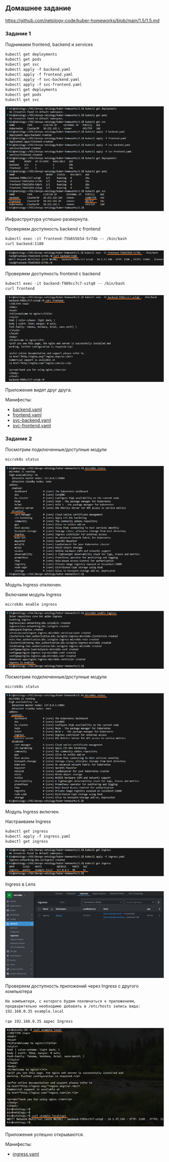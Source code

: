 ## Домашнее задание

https://github.com/netology-code/kuber-homeworks/blob/main/1.5/1.5.md

### Задание 1

Поднимаем frontend, backend и services

```
kubectl get deployments
kubectl get pods
kubectl get svc
kubectl apply -f backend.yaml
kubectl apply -f frontend.yaml
kubectl apply -f svc-backend.yaml
kubectl apply -f svc-frontend.yaml
kubectl get deployments
kubectl get pods
kubectl get svc
```

![image](png/service.png)

Инфраструктура успешно развернута.

Проверяем доступность backend с frontend

```
kubectl exec -it frontend-75b655654-5r74b -- /bin/bash
curl backend:1180
```

![image](png/frontend-to-backend.png)

Проверяем доступность frontend с backend

```
kubectl exec -it backend-f989cc7c7-xztq8 -- /bin/bash
curl frontend
```

![image](png/backend-to-frontend.png)

Приложения видят друг друга.

Манифесты:
- [backend.yaml](backend.yaml)
- [frontend.yaml](frontend.yaml)
- [svc-backend.yaml](svc-backend.yaml)
- [svc-frontend.yaml](svc-frontend.yaml)

### Задание 2

Посмотрим подключенные/доступные модули

```
microk8s status
```

![image](png/microk8s-status-01.png)

Модуль Ingress отключен.

Включаем модуль Ingress

```
microk8s enable ingress
```

![image](png/microk8s-enable-ingress.png)

Посмотрим подключенные/доступные модули

```
microk8s status
```

![image](png/microk8s-status-02.png)

Модуль Ingress включен.

Настраиваем Ingress

```
kubectl get ingress
kubectl apply -f ingress.yaml
kubectl get ingress
```

![image](png/ingress.png)

Ingress в Lens

![image](png/ingress-lens.png)

Проверяем доступность приложений через Ingress с другого компьютера

```
На компьютере, с которого будем поключаться к приложениям, предварительно необходимо добавить в /etc/hosts запись вида:
192.168.0.35 example.local

где 192.168.0.35 адрес Ingress
```

![image](png/ingress-test.png)

Приложения успешно открываются.

Манифесты:
- [ingress.yaml](ingress.yaml)

